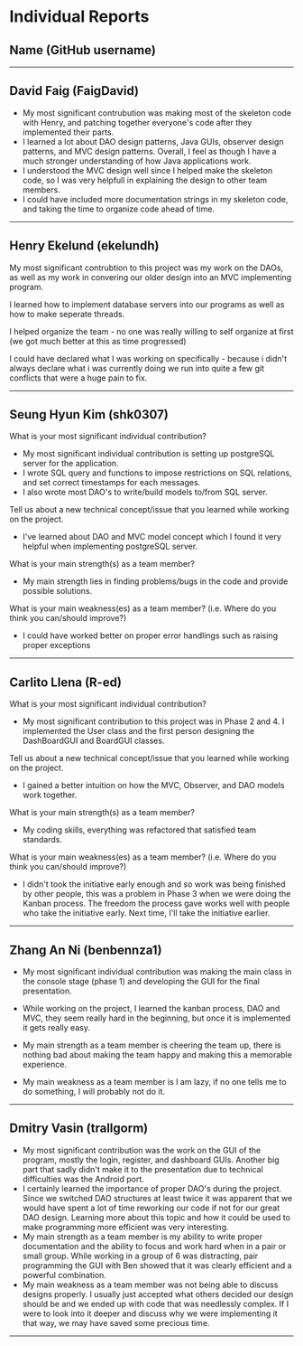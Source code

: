 # Individual Reports

## Name (GitHub username)
-----

## David Faig (FaigDavid)

 * My most significant contrubution was making most of the skeleton code with Henry, and patching together everyone's code after they implemented their parts.
 * I learned a lot about DAO design patterns, Java GUIs, observer design patterns, and MVC design patterns. Overall, I feel as though I have a much stronger understanding of how Java applications work.
 * I understood the MVC design well since I helped make the skeleton code, so I was very helpfull in explaining the design to other team members.
 * I could have included more documentation strings in my skeleton code, and taking the time to organize code ahead of time.

----

## Henry Ekelund (ekelundh)

My most significant contrubtion to this project was my work on the DAOs, as well as my work in convering our older design into an MVC implementing program. 

I learned how to implement database servers into our programs as well as how to make seperate threads. 

I helped organize the team - no one was really willing to self organize at first (we got much better at this as time progressed)

I could have declared what I was working on specifically - because i didn't always declare what i was currently doing we run into quite a few git conflicts that were a huge pain to fix.

----

## Seung Hyun Kim (shk0307)

What is your most significant individual contribution?
* My most significant individual contribution is setting up postgreSQL server for the application.
* I wrote SQL query and functions to impose restrictions on SQL relations, and set correct timestamps for each messages.
* I also wrote most DAO's to write/build models to/from SQL server.

Tell us about a new technical concept/issue that you learned while working on the project.
* I've learned about DAO and MVC model concept which I found it very helpful when implementing postgreSQL server.

What is your main strength(s) as a team member?
* My main strength lies in finding problems/bugs in the code and provide possible solutions.

What is your main weakness(es) as a team member? (i.e. Where do you think you can/should improve?)
* I could have worked better on proper error handlings such as raising proper exceptions

----

## Carlito Llena (R-ed)

What is your most significant individual contribution?
* My most significant contribution to this project was in Phase 2 and 4.  I implemented the User class and the first person designing the DashBoardGUI and BoardGUI classes.

Tell us about a new technical concept/issue that you learned while working on the project.
* I gained a better intuition on how the MVC, Observer, and DAO models work together.

What is your main strength(s) as a team member?
* My coding skills, everything was refactored that satisfied team standards.

What is your main weakness(es) as a team member? (i.e. Where do you think you can/should improve?)
* I didn't took the initiative early enough and so work was being finished by other people, this was a problem in Phase 3 when we were doing the Kanban process.  The freedom the process gave works
  well with people who take the initiative early.  Next time, I'll take the initiative earlier.


----

## Zhang An Ni (benbennza1)

* My most significant individual contribution was making the main class in the console stage (phase 1) and developing the GUI for the final presentation.

* While working on the project, I learned the kanban process, DAO and MVC, they seem really hard in the beginning, but once it is implemented it gets really easy.

* My main strength as a team member is cheering the team up, there is nothing bad about making the team happy and making this a memorable experience.

* My main weakness as a team member is I am lazy, if no one tells me to do something, I will probably not do it. 

----

## Dmitry Vasin (trallgorm)

* My most significant contribution was the work on the GUI of the program, mostly the login, register, and dashboard GUIs. Another big part that sadly didn't make it to the presentation due to technical difficulties was the Android port.
* I certainly learned the importance of proper DAO's during the project. Since we switched DAO structures at least twice it was apparent that we would have spent a lot of time reworking our code if not for our great DAO design. Learning more about this topic and how it could be used to make programming more efficient was very interesting. 
* My main strength as a team member is my ability to write proper documentation and the ability to focus and work hard when in a pair or small group. While working in a group of 6 was distracting, pair programming the GUI with Ben showed that it was clearly efficient and a powerful combination.
* My main weakness as a team member was not being able to discuss designs properly. I usually just accepted what others decided our design should be and we ended up with code that was needlessly complex. If I were to look into it deeper and discuss why we were implementing it that way, we may have saved some precious time. 

----
